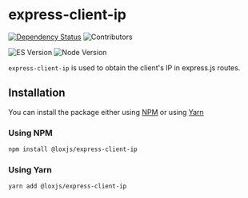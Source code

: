 # express-client-ip

[![Dependency Status][downloads-image]][npm-url]
![Contributors](https://img.shields.io/github/contributors/loxjs/express-client-ip?label=contributors%20on%20all%20branches)

![ES Version](https://img.shields.io/badge/ES-2021-yellow)
![Node Version](https://img.shields.io/badge/node-18.x-green)

`express-client-ip` is used to obtain the client's IP in express.js routes.

## Installation

You can install the package either using [NPM](https://www.npmjs.com/package/@loxjs/express-client-ip) or using [Yarn](https://yarnpkg.com/package/@loxjs/express-client-ip)


### Using NPM

```bash
npm install @loxjs/express-client-ip
```

### Using Yarn

```bash
yarn add @loxjs/express-client-ip
```

[npm-url]: https://npmjs.org/package/@loxjs/express-client-ip
[downloads-image]: https://img.shields.io/npm/dm/@loxjs/express-client-ip?label=npm%20downloads
